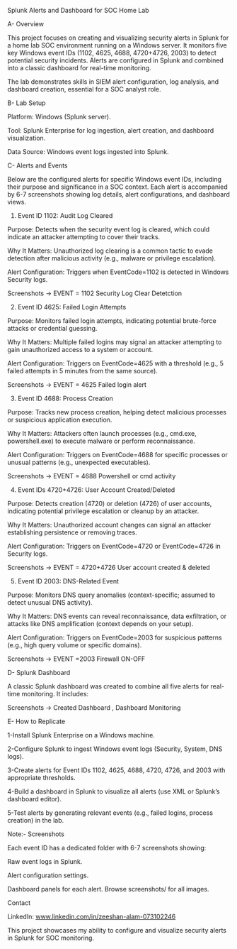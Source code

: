 Splunk Alerts and Dashboard for SOC Home Lab


A- Overview

This project focuses on creating and visualizing security alerts in Splunk for a home lab SOC environment running on a Windows server. It monitors five key Windows event IDs (1102, 4625, 4688, 4720+4726, 2003) to detect potential security incidents. Alerts are configured in Splunk and combined into a classic dashboard for real-time monitoring.

The lab demonstrates skills in SIEM alert configuration, log analysis, and dashboard creation, essential for a SOC analyst role.


B- Lab Setup

Platform: Windows (Splunk server).

Tool: Splunk Enterprise for log ingestion, alert creation, and dashboard visualization.

Data Source: Windows event logs ingested into Splunk.



C- Alerts and Events

Below are the configured alerts for specific Windows event IDs, including their purpose and significance in a SOC context. Each alert is accompanied by 6-7 screenshots showing log details, alert configurations, and dashboard views.

1. Event ID 1102: Audit Log Cleared

Purpose: Detects when the security event log is cleared, which could indicate an attacker attempting to cover their tracks.

Why It Matters: Unauthorized log clearing is a common tactic to evade detection after malicious activity (e.g., malware or privilege escalation).

Alert Configuration: Triggers when EventCode=1102 is detected in Windows Security logs.

Screenshots -> EVENT = 1102 Security Log Clear Detetction


2. Event ID 4625: Failed Login Attempts

Purpose: Monitors failed login attempts, indicating potential brute-force attacks or credential guessing.

Why It Matters: Multiple failed logins may signal an attacker attempting to gain unauthorized access to a system or account.

Alert Configuration: Triggers on EventCode=4625 with a threshold (e.g., 5 failed attempts in 5 minutes from the same source).

Screenshots -> EVENT = 4625 Failed login alert


3. Event ID 4688: Process Creation

Purpose: Tracks new process creation, helping detect malicious processes or suspicious application execution.

Why It Matters: Attackers often launch processes (e.g., cmd.exe, powershell.exe) to execute malware or perform reconnaissance.

Alert Configuration: Triggers on EventCode=4688 for specific processes or unusual patterns (e.g., unexpected executables).

Screenshots -> EVENT = 4688 Powershell or cmd activity


4. Event IDs 4720+4726: User Account Created/Deleted

Purpose: Detects creation (4720) or deletion (4726) of user accounts, indicating potential privilege escalation or cleanup by an attacker.

Why It Matters: Unauthorized account changes can signal an attacker establishing persistence or removing traces.

Alert Configuration: Triggers on EventCode=4720 or EventCode=4726 in Security logs.

Screenshots -> EVENT = 4720+4726 User account created & deleted


5. Event ID 2003: DNS-Related Event

Purpose: Monitors DNS query anomalies (context-specific; assumed to detect unusual DNS activity).

Why It Matters: DNS events can reveal reconnaissance, data exfiltration, or attacks like DNS amplification (context depends on your setup).

Alert Configuration: Triggers on EventCode=2003 for suspicious patterns (e.g., high query volume or specific domains).

Screenshots -> EVENT =2003 Firewall ON-OFF


D- Splunk Dashboard

A classic Splunk dashboard was created to combine all five alerts for real-time monitoring. It includes:

Screenshots -> Created Dashboard , Dashboard Monitoring


E- How to Replicate


1-Install Splunk Enterprise on a Windows machine.

2-Configure Splunk to ingest Windows event logs (Security, System, DNS logs).

3-Create alerts for Event IDs 1102, 4625, 4688, 4720, 4726, and 2003 with appropriate thresholds.

4-Build a dashboard in Splunk to visualize all alerts (use XML or Splunk’s dashboard editor).

5-Test alerts by generating relevant events (e.g., failed logins, process creation) in the lab.



Note:- Screenshots

Each event ID has a dedicated folder with 6-7 screenshots showing:


Raw event logs in Splunk.

Alert configuration settings.

Dashboard panels for each alert. Browse screenshots/ for all images.




Contact

LinkedIn: www.linkedin.com/in/zeeshan-alam-073102246

This project showcases my ability to configure and visualize security alerts in Splunk for SOC monitoring.
































